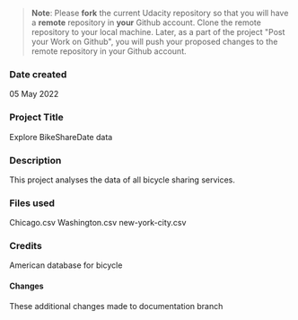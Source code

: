 >**Note**: Please **fork** the current Udacity repository so that you will have a **remote** repository in **your** Github account. Clone the remote repository to your local machine. Later, as a part of the project "Post your Work on Github", you will push your proposed changes to the remote repository in your Github account.

### Date created
05 May 2022

### Project Title
Explore BikeShareDate data

### Description
This project analyses the data of all  bicycle sharing services.

### Files used
Chicago.csv
Washington.csv
new-york-city.csv

### Credits
American database for bicycle

#### Changes
These additional changes made to documentation branch

